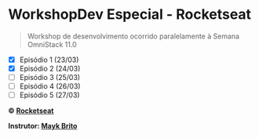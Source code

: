 # WorkshopDev Especial - Rocketseat

> Workshop de desenvolvimento ocorrido paralelamente à Semana OmniStack 11.0

- [x] Episódio 1 (23/03)
- [x] Episódio 2 (24/03)
- [ ] Episódio 3 (25/03)
- [ ] Episódio 4 (26/03)
- [ ] Episódio 5 (27/03)

**&copy; [Rocketseat](https://rocketseat.com.br/)**

**Instrutor: [Mayk Brito](https://github.com/maykbrito)**

